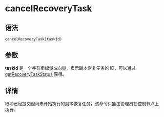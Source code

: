 # cancelRecoveryTask

## 语法

`cancelRecoveryTask(taskId)`

## 参数

**taskId** 是一个字符串标量或向量，表示副本恢复任务的 ID，可以通过 [getRecoveryTaskStatus](../g/getRecoveryTaskStatus.md) 获得。

## 详情

取消已经提交但尚未开始执行的副本恢复任务。该命令只能由管理员在控制节点上执行。

